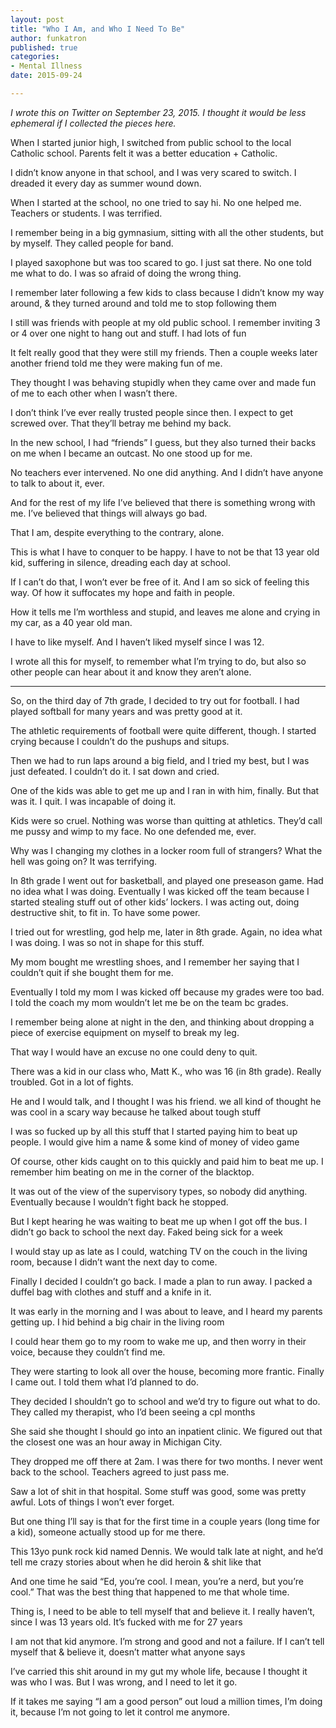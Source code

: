 ```yaml
---
layout: post
title: "Who I Am, and Who I Need To Be"
author: funkatron
published: true
categories:
- Mental Illness
date: 2015-09-24

---
```


*I wrote this on Twitter on September 23, 2015. I thought it would be less ephemeral if I collected the pieces here.*

When I started junior high, I switched from public school to the local Catholic school. Parents felt it was a better education + Catholic.

I didn’t know anyone in that school, and I was very scared to switch. I dreaded it every day as summer wound down.

When I started at the school, no one tried to say hi. No one helped me. Teachers or students. I was terrified.

I remember being in a big gymnasium, sitting with all the other students, but by myself. They called people for band.

I played saxophone but was too scared to go. I just sat there. No one told me what to do. I was so afraid of doing the wrong thing.

I remember later following a few kids to class because I didn’t know my way around, & they turned around and told me to stop following them

I still was friends with people at my old public school. I remember inviting 3 or 4 over one night to hang out and stuff. I had lots of fun

It felt really good that they were still my friends. Then a couple weeks later another friend told me they were making fun of me.

They thought I was behaving stupidly when they came over and made fun of me to each other when I wasn’t there.

I don’t think I’ve ever really trusted people since then. I expect to get screwed over. That they’ll betray me behind my back.

In the new school, I had “friends” I guess, but they also turned their backs on me when I became an outcast. No one stood up for me.

No teachers ever intervened. No one did anything. And I didn’t have anyone to talk to about it, ever.

And for the rest of my life I’ve believed that there is something wrong with me. I’ve believed that things will always go bad.

That I am, despite everything to the contrary, alone.

This is what I have to conquer to be happy. I have to not be that 13 year old kid, suffering in silence, dreading each day at school.

If I can’t do that, I won’t ever be free of it. And I am so sick of feeling this way. Of how it suffocates my hope and faith in people.

How it tells me I’m worthless and stupid, and leaves me alone and crying in my car, as a 40 year old man.

I have to like myself. And I haven’t liked myself since I was 12.

I wrote all this for myself, to  remember what I’m trying to do, but also so other people can hear about it and know they aren’t alone.

---

So, on the third day of 7th grade, I decided to try out for football. I had played softball for many years and was pretty good at it.

The athletic requirements of football were quite different, though. I started crying because I couldn’t do the pushups and situps.

Then we had to run laps around a big field, and I tried my best, but I was just defeated. I couldn’t do it. I sat down and cried.

One of the kids was able to get me up and I ran in with him, finally. But that was it. I quit. I was incapable of doing it.

Kids were so cruel. Nothing was worse than quitting at athletics. They’d call me pussy and wimp to my face. No one defended me, ever.

Why was I changing my clothes in a locker room full of strangers? What the hell was going on? It was terrifying.

In 8th grade I went out for basketball, and played one preseason game. Had no idea what I was doing. Eventually I was kicked off the team because I started stealing stuff out of other kids’ lockers. I was acting out, doing destructive shit, to fit in. To have some power.

I tried out for wrestling, god help me, later in 8th grade. Again, no idea what I was doing. I was so not in shape for this stuff.

My mom bought me wrestling shoes, and I remember her saying that I couldn’t quit if she bought them for me.

Eventually I told my mom I was kicked off because my grades were too bad. I told the coach my mom wouldn’t let me be on the team bc grades.

I remember being alone at night in the den, and thinking about dropping a piece of exercise equipment on myself to break my leg.

That way I would have an excuse no one could deny to quit.

There was a kid in our class who, Matt K., who was 16 (in 8th grade). Really troubled. Got in a lot of fights.

He and I would talk, and I thought I was his friend. we all kind of thought he was cool in a scary way because he talked about tough stuff

I was so fucked up by all this stuff that I started paying him to beat up people. I would give him a name & some kind of money of video game

Of course, other kids caught on to this quickly and paid him to beat me up. I remember him beating on me in the corner of the blacktop.

It was out of the view of the supervisory types, so nobody did anything. Eventually because I wouldn’t fight back he stopped.

But I kept hearing he was waiting to beat me up when I got off the bus. I didn’t go back to school the next day. Faked being sick for a week

I would stay up as late as I could, watching TV on the couch in the living room, because I didn’t want the next day to come.

Finally I decided I couldn’t go back. I made a plan to run away. I packed a duffel bag with clothes and stuff and a knife in it.

It was early in the morning and I was about to leave, and I heard my parents getting up. I hid behind a big chair in the living room

I could hear them go to my room to wake me up, and then worry in their voice, because they couldn’t find me.

They were starting to look all over the house, becoming more frantic. Finally I came out. I told them what I’d planned to do.

They decided I shouldn’t go to school and we’d try to figure out what to do. They called my therapist, who I’d been seeing a cpl months

She said she thought I should go into an inpatient clinic. We figured out that the closest one was an hour away in Michigan City.

They dropped me off there at 2am. I was there for two months. I never went back to the school. Teachers agreed to just pass me.

Saw a lot of shit in that hospital. Some stuff was good, some was pretty awful. Lots of things I won’t ever forget.

But one thing I’ll say is that for the first time in a couple years (long time for a kid), someone actually stood up for me there.

This 13yo punk rock kid named Dennis. We would talk late at night, and he’d tell me crazy stories about when he did heroin & shit like that

And one time he said “Ed, you’re cool. I mean, you’re a nerd, but you’re cool.” That was the best thing that happened to me that whole time.

Thing is, I need to be able to tell myself that and believe it. I really haven’t, since I was 13 years old. It’s fucked with me for 27 years

I am not that kid anymore. I’m strong and good and not a failure. If I can’t tell myself that & believe it, doesn’t matter what anyone says

I’ve carried this shit around in my gut my whole life, because I thought it was who I was. But I was wrong, and I need to let it go.

If it takes me saying “I am a good person” out loud a million times, I’m doing it, because I’m not going to let it control me anymore.
